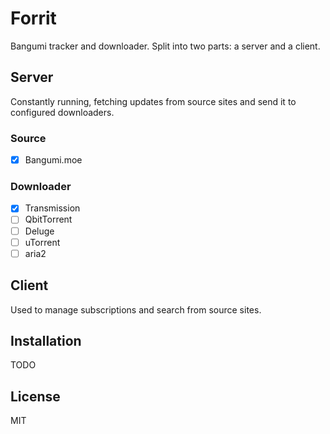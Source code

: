 # Forrit

Bangumi tracker and downloader. Split into two parts: a server and a client.

## Server

Constantly running, fetching updates from source sites and send it to configured downloaders.

### Source

- [x] Bangumi.moe

### Downloader

- [x] Transmission
- [ ] QbitTorrent
- [ ] Deluge
- [ ] uTorrent
- [ ] aria2

## Client

Used to manage subscriptions and search from source sites.

## Installation

TODO

## License

MIT
